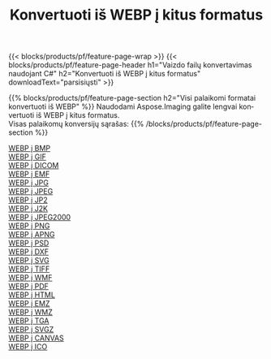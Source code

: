 ﻿---
title: Konvertuoti iš WEBP į kitus formatus 
weight: 3920
url: /lt/net/conversion/from/webp 
lang: lt
langdirlevel: 2
locales: zh-hans,ja,it,ru,de,es,fr,nl,id,lt,pl,pt,vi,tr,ko,zh-hant,ar,hi,th,sv,cs,uk,he
description: Naudodami Aspose.Imaging galite lengvai konvertuoti iš WEBP į kitus formatus
---

{{< blocks/products/pf/feature-page-wrap >}}
{{< blocks/products/pf/feature-page-header h1="Vaizdo failų konvertavimas naudojant C#" h2="Konvertuoti iš WEBP į kitus formatus" downloadText="parsisiųsti" >}}


{{% blocks/products/pf/feature-page-section  h2="Visi palaikomi formatai konvertuoti iš WEBP" %}}
Naudodami Aspose.Imaging galite lengvai konvertuoti iš WEBP į kitus formatus.
<br/>
Visas palaikomų konversijų sąrašas:
{{% /blocks/products/pf/feature-page-section %}}
<div class="container-fluid productfamilypage bg-gray">
    <div class="convertypes bg-gray agp-content section">
        <div class="container">
		<div class="row other-converters">
		    <div class='col-md-2 other-converter remove-lp remove-rp'><a href="/imaging/lt/net/conversion/webp-to-bmp" >WEBP į BMP</a></div><div class='col-md-2 other-converter remove-lp remove-rp'><a href="/imaging/lt/net/conversion/webp-to-gif" >WEBP į GIF</a></div><div class='col-md-2 other-converter remove-lp remove-rp'><a href="/imaging/lt/net/conversion/webp-to-dicom" >WEBP į DICOM</a></div><div class='col-md-2 other-converter remove-lp remove-rp'><a href="/imaging/lt/net/conversion/webp-to-emf" >WEBP į EMF</a></div><div class='col-md-2 other-converter remove-lp remove-rp'><a href="/imaging/lt/net/conversion/webp-to-jpg" >WEBP į JPG</a></div><div class='col-md-2 other-converter remove-lp remove-rp'><a href="/imaging/lt/net/conversion/webp-to-jpeg" >WEBP į JPEG</a></div><div class='col-md-2 other-converter remove-lp remove-rp'><a href="/imaging/lt/net/conversion/webp-to-jp2" >WEBP į JP2</a></div><div class='col-md-2 other-converter remove-lp remove-rp'><a href="/imaging/lt/net/conversion/webp-to-j2k" >WEBP į J2K</a></div><div class='col-md-2 other-converter remove-lp remove-rp'><a href="/imaging/lt/net/conversion/webp-to-jpeg2000" >WEBP į JPEG2000</a></div><div class='col-md-2 other-converter remove-lp remove-rp'><a href="/imaging/lt/net/conversion/webp-to-png" >WEBP į PNG</a></div><div class='col-md-2 other-converter remove-lp remove-rp'><a href="/imaging/lt/net/conversion/webp-to-apng" >WEBP į APNG</a></div><div class='col-md-2 other-converter remove-lp remove-rp'><a href="/imaging/lt/net/conversion/webp-to-psd" >WEBP į PSD</a></div><div class='col-md-2 other-converter remove-lp remove-rp'><a href="/imaging/lt/net/conversion/webp-to-dxf" >WEBP į DXF</a></div><div class='col-md-2 other-converter remove-lp remove-rp'><a href="/imaging/lt/net/conversion/webp-to-svg" >WEBP į SVG</a></div><div class='col-md-2 other-converter remove-lp remove-rp'><a href="/imaging/lt/net/conversion/webp-to-tiff" >WEBP į TIFF</a></div><div class='col-md-2 other-converter remove-lp remove-rp'><a href="/imaging/lt/net/conversion/webp-to-wmf" >WEBP į WMF</a></div><div class='col-md-2 other-converter remove-lp remove-rp'><a href="/imaging/lt/net/conversion/webp-to-pdf" >WEBP į PDF</a></div><div class='col-md-2 other-converter remove-lp remove-rp'><a href="/imaging/lt/net/conversion/webp-to-html" >WEBP į HTML</a></div><div class='col-md-2 other-converter remove-lp remove-rp'><a href="/imaging/lt/net/conversion/webp-to-emz" >WEBP į EMZ</a></div><div class='col-md-2 other-converter remove-lp remove-rp'><a href="/imaging/lt/net/conversion/webp-to-wmz" >WEBP į WMZ</a></div><div class='col-md-2 other-converter remove-lp remove-rp'><a href="/imaging/lt/net/conversion/webp-to-tga" >WEBP į TGA</a></div><div class='col-md-2 other-converter remove-lp remove-rp'><a href="/imaging/lt/net/conversion/webp-to-svgz" >WEBP į SVGZ</a></div><div class='col-md-2 other-converter remove-lp remove-rp'><a href="/imaging/lt/net/conversion/webp-to-canvas" >WEBP į CANVAS</a></div><div class='col-md-2 other-converter remove-lp remove-rp'><a href="/imaging/lt/net/conversion/webp-to-ico" >WEBP į ICO</a></div>
                </div>
        </div>
    </div>
</div>
<br/>

